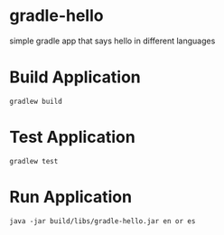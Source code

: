 # gradle-hello
simple gradle app that says hello in different languages

# Build Application
`gradlew build`

# Test Application
`gradlew test`

# Run Application
`java -jar build/libs/gradle-hello.jar en or es`